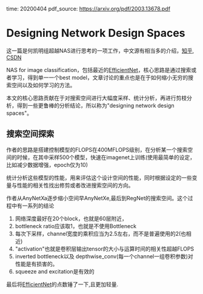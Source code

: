 time: 20200404
pdf_source: https://arxiv.org/pdf/2003.13678.pdf

# Designing Network Design Spaces

这一篇是何凯明组超越NAS进行思考的一项工作，中文源有相当多的介绍，[知乎](https://zhuanlan.zhihu.com/p/122557226), [CSDN](https://blog.csdn.net/jiaoyangwm/article/details/105245796)

NAS for image classification，包括最近的[EfficientNet](../Building_Blocks/EfficientNet:_Rethinking_Model_Scaling_for_Convolutional_Neural_Network.md)，核心思路是通过搜索或者学习，得到单一一个best model，文章讨论的重点也是在于如何缩小无穷的搜索空间以及如何学习的方法。

本文的核心思路贡献在于对搜索空间进行大幅度采样、统计分析，再进行剪枝分析，得到一些更鲁棒的分析结论，所以称为"designing network design spaces"。

## 搜索空间探索

作者的思路是搭建控制模型的FLOPS在400MFLOPS级别，在分析某一个搜索空间的时候，在其中采样500个模型，快速在imagenet上训练(使用最简单的设定，比如减少数据增强，epoch仅为10)

统计分析这些模型的性能，用来评估这个设计空间的性能，同时根据设定的一些变量与性能的相关性找出修剪或者改进搜索空间的方向。

作者从AnyNetXa逐步缩小空间早AnyNetXe,最后到RegNet的搜索空间。这个过程中有一系列的结论

1. 网络深度最好在20个block，也就是60层附近，
2. bottleneck ratio应该取1，也就是不使用Bottleneck
3. 每次下采样，channel宽度的乘积应当为2.5左右，而不是普遍使用的2(也相近)
4. "activation"也就是卷积层输出tensor的大小与运算时间的相关性超越FLOPS
5. inverted bottleneck以及 depthwise_conv(每一个channel一组卷积参数)对性能是有损害的。
6. squeeze and excitation是有效的

最后将[EfficientNet](../Building_Blocks/EfficientNet:_Rethinking_Model_Scaling_for_Convolutional_Neural_Network.md)的点数锤了一下,且更加轻量.